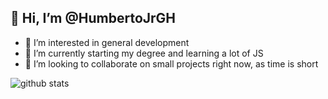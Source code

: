 ## 👋 Hi, I’m @HumbertoJrGH
- 👀 I’m interested in general development
- 🌱 I’m currently starting my degree and learning a lot of JS
- 💞️ I’m looking to collaborate on small projects right now, as time is short

![github stats](https://github-readme-stats.anuraghazra1.vercel.app/api/top-langs/?username=HumbertoJrGH&layout=compact&show_icons=true&theme=dracula)
